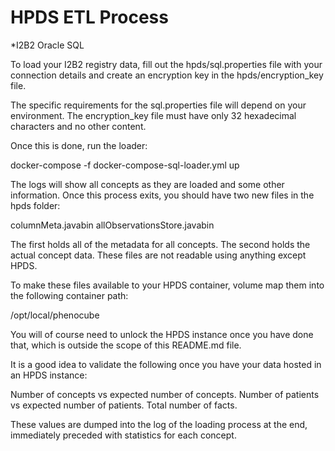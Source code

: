 HPDS ETL Process
================

*I2B2 Oracle SQL

To load your I2B2 registry data, fill out the hpds/sql.properties file with your connection details and create an encryption key in the hpds/encryption_key file.

The specific requirements for the sql.properties file will depend on your environment. The encryption_key file must have only 32 hexadecimal characters and no other content.

Once this is done, run the loader:

docker-compose -f docker-compose-sql-loader.yml up

The logs will show all concepts as they are loaded and some other information. Once this process exits, you should have two new files in the hpds folder:

columnMeta.javabin
allObservationsStore.javabin

The first holds all of the metadata for all concepts. The second holds the actual concept data. These files are not readable using anything except HPDS.

To make these files available to your HPDS container, volume map them into the following container path:

/opt/local/phenocube

You will of course need to unlock the HPDS instance once you have done that, which is outside the scope of this README.md file.

It is a good idea to validate the following once you have your data hosted in an HPDS instance:

Number of concepts vs expected number of concepts.
Number of patients vs expected number of patients.
Total number of facts.

These values are dumped into the log of the loading process at the end, immediately preceded with statistics for each concept.

